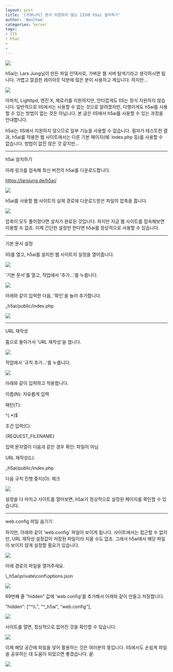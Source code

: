 ```yaml
---
layout: post
title: '[커뮤니티] 정식 지원하지 않는 IIS에 h5ai 설치하기'
author: 'Beulhae'
categories: Server
tags:
- IIS
- h5ai
-
-
---
```



<script> location.href='https://cafe.naver.com/develoid/835828' ; </script>

<p><img src="https://cafeptthumb-phinf.pstatic.net/MjAxODExMzBfNjAg/MDAxNTQzNTA0ODgwMDg1.e2Z56f7ZDOPxOZUavX6LBzJJtN-1pzVu1CA4w8O65D8g.dsYUFNI8zSoQB-f-8hBpXL7f-SIYT7EoNaXMsaKmw24g.PNG.beulhae/Banner_-_NEWPostTitle.png?type=w740"></p>
<p>h5ai는 Lars Jung님이 만든 파일 인덱서로,&nbsp;가벼운 웹 서버 탐색기라고 생각하시면 됩니다. 가볍고 깔끔한 레이아웃 덕분에 많은 분이 사용하고 계십니다. 하지만...</p>
<p><img src="https://cafeptthumb-phinf.pstatic.net/MjAxODExMzBfMjc2/MDAxNTQzNTA0OTA4MDgx.NZuWDjZAP5F6A1pkheEgb6T_Ybluif96AGC4TcZ8rTgg.XvDHCQ-I7QqngpRT1sumytwo9N5HPaoasjYPE6qdLngg.PNG.beulhae/18112900.png?type=w740"></p>
<p>아파치, Lighttpd, 엔진 X, 체로키를 지원하지만, 안타깝게도 IIS는 정식 지원하지 않습니다. 일반적으로 IIS에서는&nbsp;사용할 수 없는 것으로 알려졌지만, 다행이게도 h5ai를 사용할 수 있는 방법이 없는 것은 아닙니다. 본 글은 IIS에서 h5ai를 사용할 수 있는 과정을 안내합니다.</p>
<p>h5ai는 IIS에서 지원하지 않으므로 일부 기능을 사용할 수 없습니다. 필자가 테스트한 결과, h5ai를 적용한 웹 사이트에서는 다른&nbsp;기본 페이지(예: index.php 등)를 사용할 수 없습니다.&nbsp;방법이 없진 않은 것 같지만...</p>
</blockquote><hr ><p>h5ai 설치하기</p>
<p>아래 링크를 접속해 최신 버전의 h5ai를 다운로드합니다.</p>
<p><a href="https://larsjung.de/h5ai/">https://larsjung.de/h5ai/</a></p>
<p><img src="https://cafeptthumb-phinf.pstatic.net/MjAxODExMzBfNzcg/MDAxNTQzNTA0OTYzMDQz.Q6LJ934bIYiLDS94t8Lv26kwomH5MLStbaR2M8LyDUcg.q22j5fI_fr8y4dg2LYsXMU_YIE-rl-wS9SUwUdtiqWIg.PNG.beulhae/18112901.PNG?type=w740"></p>
<p>h5ai를 사용할 웹 사이트의 실제 경로에 다운로드받은 파일의 압축을 풉니다.</p>
<p><img src="https://cafeptthumb-phinf.pstatic.net/MjAxODExMzBfMTEg/MDAxNTQzNTA0OTkwODkw.sImQHeWulz6I4rg84fd5TX_Gw4OWDc7w_6Oo2RK71BAg.N5btM9xn1CjgUAmVtoF6N1falIO_jr84tZAhKmSjkB0g.PNG.beulhae/18112902.PNG?type=w740"></p>
<p>압축이 모두 풀어졌다면 설치가 완료된 것입니다. 하지만 지금 웹 사이트를 접속해보면 이용할 수 없죠. 이제 간단한 설정만 한다면 h5ai를 정상적으로 사용할 수 있습니다.</p>
<hr ><p>기본 문서 설정</p>
<p>IIS를 열고, h5ai를 설치한 웹 사이트의 설정을 열어줍니다.</p>
<p></p>
<p><img src="https://cafeptthumb-phinf.pstatic.net/MjAxODExMzBfMTAx/MDAxNTQzNTA1MDE0Mzcx.kt7syvJ2DOqBbeUzPM91RVukFzjFZIg8MCiwFGT3vqsg.q6dkzpCaw2DtvrFOxuTz9cC2OB4fCvBZk1ZDm7Za03Ig.PNG.beulhae/18112904.PNG?type=w740"></p>
<p>'기본 문서'를 열고, 작업에서 '추가...'를 누릅니다.</p>
<p><img src="https://cafeptthumb-phinf.pstatic.net/MjAxODExMzBfMTc3/MDAxNTQzNTA1MDM2ODk5.txFgJdZo6JTJ5wcAhyjjj17P8SW7P7ZgoZxTg25BpVwg.imrxfuq1onvpztEAFoyggYaj_YZtXwnVe10ZnDOBPHUg.PNG.beulhae/18112905.PNG?type=w740"></p>
<p>아래와 같이 입력한 다음, '확인'을 눌러 추가합니다.</p>
<p>_h5ai/public/index.php</pre><p><img src="https://cafeptthumb-phinf.pstatic.net/MjAxODExMzBfNjEg/MDAxNTQzNTA1MTAyMDU5.jgcHI-D_7kjjLKnkvP2-BBna0hd4A150EqSegS4DPCgg.dn8BNhRqGnzcWXwzzPOiBulE2cFeSBksW5Lp3w6qPlQg.PNG.beulhae/18112906.PNG?type=w740"></p>
<hr ><p>URL 재작성</p>
<p>홈으로 돌아가서 'URL 재작성'을 엽니다.</p>
<p><img src="https://cafeptthumb-phinf.pstatic.net/MjAxODExMzBfMTQw/MDAxNTQzNTA1MTI5MDA2.QvYqS6NKmqV6LXuzBpkisOMCmahnwVI4amgv9QocYnMg.LwALZLCQQ9ycaJAhMDgqEHCE-f0U4LaRyeU_dVAY7-gg.PNG.beulhae/18112908.PNG?type=w740"></p>
<p>작업에서 '규칙 추가...'를 누릅니다.</p>
<p><img src="https://cafeptthumb-phinf.pstatic.net/MjAxODExMzBfMjUw/MDAxNTQzNTA1MTU4Mjgw.gQEunHOFCnqHJqZYLdV8eZode4luW7-la-H1qW01L6Ag.qGvBV9qI0EJbhHq0UlhJNoOx2jxS_5fbPveqFUPpzlgg.PNG.beulhae/18112909.PNG?type=w740"></p>
<p>아래와 같이 입력하고 적용합니다.</p>
<p>이름(N):&nbsp;자유롭게 입력</p>
<p>패턴(T):</p>
<p>^(.*)$</pre><p>조건 입력(C):</p>
<p>{REQUEST_FILENAME}</pre><p>입력 문자열이 다음과 같은 경우 확인: 파일이 아님</p>
<p>URL 재작성(L):</p>
<p>_h5ai/public/index.php</pre><p>다음 규칙 진행 중지(O): 체크</p>
<p><img src="https://cafeptthumb-phinf.pstatic.net/MjAxODExMzBfMTI1/MDAxNTQzNTA1MTg5NDY2.r5O3h3Be1zZBau5wLx6tJGXRPNmlxZLgvFu9FkeQHBsg.75y11ZUYnm88mdE4x9tV5v59uuzu90uxQFRfE0e0sVQg.PNG.beulhae/18112910.PNG?type=w740"></p>
<p>설정을 다 마치고 사이트를 열어보면, h5ai가 정상적으로 설정된 페이지를 확인할 수 있습니다.</p>
<hr ><p>web.config 파일 숨기기</p>
<p>하지만, 아래와 같이 'web.config' 파일이 보이게 됩니다. 사이트에서는 접근할 수 없지만, URL 재작성 설정값이 저장된&nbsp;파일이라 지울 수도 없죠. 그래서 h5ai에서 해당 파일이 보이지 않게 설정할 필요가 있습니다.</p>
<p><img src="https://cafeptthumb-phinf.pstatic.net/MjAxODExMzBfMzAg/MDAxNTQzNTA1MjIxNjA3.SHpAZjhHeYssyZTmtooPozQEQGY89EmATVN5_wElfFsg.nMCwfIN9E_UTCGOtdSSzckxqJA3vmdyWH0XHWCc7nLIg.PNG.beulhae/18112912.png?type=w740"></p>
<p>아래 경로의 파일을 열어주세요.</p>
<p>\_h5ai\private\conf\options.json</pre><p><img src="https://cafeptthumb-phinf.pstatic.net/MjAxODExMzBfNjgg/MDAxNTQzNTA1MjQ3MDA2.wPCeVonBObNkXEijSI7i0NptRD8gB0qHlJqpqpyVXK0g.TJz_DQee3jo9oRUo35KnFUR243xep_rRsPVDeictwJog.PNG.beulhae/18112913.PNG?type=w740"></p>
<p>69번째 줄 "hidden" 값에&nbsp;'web.config'를 추가해서 아래와 같이 만들고 저장합니다.</p>
<p>        "hidden": ["^\\.", "^_h5ai", "web.config"],</pre><p><img src="https://cafeptthumb-phinf.pstatic.net/MjAxODExMzBfMjcx/MDAxNTQzNTA1MjY5NzM0.Rd3J8TXFdUxfavAr2-yYb-pmyB0BO_mXS3dJzjOnSp0g.74g9m0tHEwzzm4QKHpyhPSU8qDjfEPQ_s0m2R-ZVWrIg.PNG.beulhae/18112914.PNG?type=w740"></p>
<p>사이트를 열면, 정상적으로 없어진 것을 확인할 수 있습니다.</p>
<p><img src="https://cafeptthumb-phinf.pstatic.net/MjAxODExMzBfMTk3/MDAxNTQzNTA1Mjk0NDg0.DIdnp1HU4e_LubeujMUhu397BPzPN5K9hjRNSxoxjfcg._p2U584KkbWQOyAeDvN3SjsBQoDvdce0pfEbkCrOBi4g.PNG.beulhae/18112915.PNG?type=w740"></p>
<p>이제 해당 공간에 파일을 넣어 활용하는 것은 여러분의 몫입니다. IIS에서도 손쉽게 파일을 공유하는 데 도움이 되었으면 좋겠습니다. 끝.</p>
<p><img src="https://cafeptthumb-phinf.pstatic.net/MjAxODExMzBfMTk3/MDAxNTQzNTA1MzIwMTgz.dIT9XVlqVOVsE7BRDr6aFzTuGW_h6KPU5-YbpFlxkwUg.oTbs7BPfphTwqiNSM7wVzPW7XXvD4fplO3avIhAiU2Ig.PNG.beulhae/Banner_-_Footer_-_NEWCCL.png?type=w740"></p>
